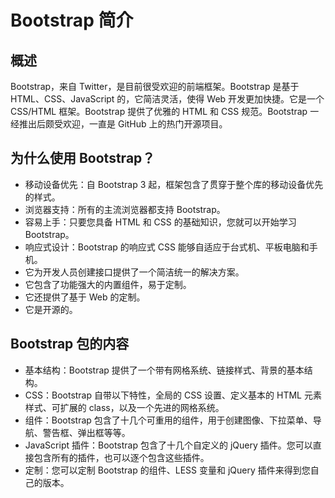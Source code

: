 # Bootstrap 简介

## 概述

Bootstrap，来自 Twitter，是目前很受欢迎的前端框架。Bootstrap 是基于 HTML、CSS、JavaScript 的，它简洁灵活，使得 Web 开发更加快捷。它是一个 CSS/HTML 框架。Bootstrap 提供了优雅的 HTML 和 CSS 规范。Bootstrap 一经推出后颇受欢迎，一直是 GitHub 上的热门开源项目。

## 为什么使用 Bootstrap？

- 移动设备优先：自 Bootstrap 3 起，框架包含了贯穿于整个库的移动设备优先的样式。
- 浏览器支持：所有的主流浏览器都支持 Bootstrap。
- 容易上手：只要您具备 HTML 和 CSS 的基础知识，您就可以开始学习 Bootstrap。
- 响应式设计：Bootstrap 的响应式 CSS 能够自适应于台式机、平板电脑和手机。
- 它为开发人员创建接口提供了一个简洁统一的解决方案。
- 它包含了功能强大的内置组件，易于定制。
- 它还提供了基于 Web 的定制。
- 它是开源的。

## Bootstrap 包的内容

- 基本结构：Bootstrap 提供了一个带有网格系统、链接样式、背景的基本结构。
- CSS：Bootstrap 自带以下特性，全局的 CSS 设置、定义基本的 HTML 元素样式、可扩展的 class，以及一个先进的网格系统。
- 组件：Bootstrap 包含了十几个可重用的组件，用于创建图像、下拉菜单、导航、警告框、弹出框等等。
- JavaScript 插件：Bootstrap 包含了十几个自定义的 jQuery 插件。您可以直接包含所有的插件，也可以逐个包含这些插件。
- 定制：您可以定制 Bootstrap 的组件、LESS 变量和 jQuery 插件来得到您自己的版本。